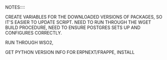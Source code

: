 NOTES::::

CREATE VARIABLES FOR THE DOWNLOADED VERSIONS OF PACKAGES, SO IT'S EASIER TO UPDATE SCRIPT.
NEED TO RUN THROUGH THE WGET BUILD PROCEDURE,
NEED TO ENSURE POSTGRES SETS UP AND CONFIGURES CORRECTLY.

RUN THROUGH WSO2,

GET PYTHON VERSION INFO FOR ERPNEXT/FRAPPE, INSTALL
